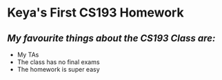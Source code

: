 # Keya's First CS193 Homework
## _My favourite things about the CS193 Class are:_
- My TAs
- The class has no final exams
- The homework is super easy
